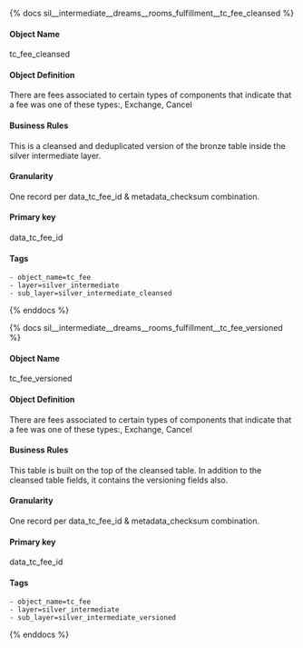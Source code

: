{% docs sil__intermediate__dreams__rooms_fulfillment__tc_fee_cleansed %}

#### Object Name
tc_fee_cleansed

#### Object Definition
There are fees associated to certain types of components that indicate that a fee was one of these types:, Exchange, Cancel

#### Business Rules
This is a cleansed and deduplicated version of the bronze table inside the silver intermediate layer.

#### Granularity
One record per data_tc_fee_id & metadata_checksum combination.

#### Primary key
data_tc_fee_id

#### Tags
    - object_name=tc_fee
    - layer=silver_intermediate
    - sub_layer=silver_intermediate_cleansed

{% enddocs %}

{% docs sil__intermediate__dreams__rooms_fulfillment__tc_fee_versioned %}

#### Object Name
tc_fee_versioned

#### Object Definition
There are fees associated to certain types of components that indicate that a fee was one of these types:, Exchange, Cancel

#### Business Rules
This table is built on the top of the cleansed table. In addition to the cleansed table fields, it contains the versioning fields also.

#### Granularity
One record per data_tc_fee_id & metadata_checksum combination.

#### Primary key
data_tc_fee_id

#### Tags
    - object_name=tc_fee
    - layer=silver_intermediate
    - sub_layer=silver_intermediate_versioned

{% enddocs %}